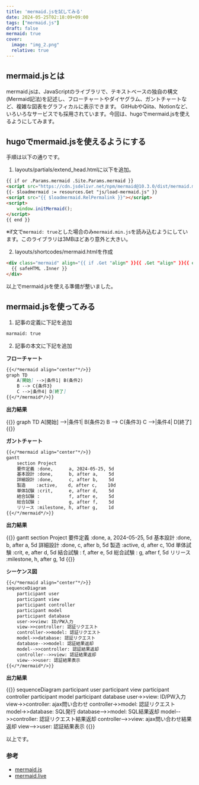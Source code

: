 ```yaml
---
title: 'mermaid.jsを試してみる'
date: 2024-05-25T02:18:09+09:00
tags: ["mermaid.js"]
draft: false
mermaid: true
cover:
  image: "img_2.png"
  relative: true
---
```


## mermaid.jsとは

mermaid.jsは、JavaScriptのライブラリで、テキストベースの独自の構文(Mermaid記法)を記述し、フローチャートやダイヤグラム、ガントチャートなど、複雑な図表をグラフィカルに表示できます。
GitHubやQiita、Notionなど、いろいろなサービスでも採用されています。今回は、hugoでmermaid.jsを使えるようにしてみます。

## hugoでmermaid.jsを使えるようにする

手順は以下の通りです。

1. layouts/partials/extend_head.htmlに以下を追加。

```html
{{ if or .Params.mermaid .Site.Params.mermaid }}
<script src="https://cdn.jsdelivr.net/npm/mermaid@10.3.0/dist/mermaid.min.js"></script>
{{- $loadmermaid := resources.Get "js/load-mermaid.js" }}
<script src="{{ $loadmermaid.RelPermalink }}"></script>
<script>
    window.initMermaid();
</script>
{{ end }}
```
※if文で`mermaid: true`とした場合のみ`mermaid.min.js`を読み込むようにしています。このライブラリは3MBほどあり意外と大きい。

2. layouts/shortcodes/mermaid.htmlを作成

```html
<div class="mermaid" align="{{ if .Get "align" }}{{ .Get "align" }}{{ else }}center{{ end }}">
  {{ safeHTML .Inner }}
</div>
```

以上でmermaid.jsを使える準備が整いました。

## mermaid.jsを使ってみる

1. 記事の定義に下記を追加

```dtd
marmaid: true
```

2. 記事の本文に下記を追加

**フローチャート**

```markdown
{{</*mermaid align="center"*/>}}
graph TD
    A[開始] -->|条件1| B(条件2)
    B --> C{条件3}
    C -->|条件4| D[終了]
{{</*/mermaid*/>}}
```

**出力結果**

{{<mermaid align="center">}}
graph TD
    A[開始] -->|条件1| B(条件2)
    B --> C{条件3}
    C -->|条件4| D[終了]
{{</mermaid>}}

**ガントチャート**

```markdown
{{</*mermaid align="center"*/>}}
gantt
    section Project
    要件定義 :done,      a, 2024-05-25, 5d
    基本設計 :done,      b, after a,    5d
    詳細設計 :done,      c, after b,    5d
    製造    :active,    d, after c,    10d
    単体試験 :crit,      e, after d,    5d
    結合試験 :           f, after e,    5d
    総合試験 :           g, after f,    5d
    リリース :milestone, h, after g,    1d
{{</*/mermaid*/>}}
```

**出力結果**

{{<mermaid align="center">}}
gantt
    section Project
    要件定義 :done,      a, 2024-05-25, 5d
    基本設計 :done,      b, after a,    5d
    詳細設計 :done,      c, after b,    5d
    製造    :active,    d, after c,    10d
    単体試験 :crit,      e, after d,    5d
    結合試験 :           f, after e,    5d
    総合試験 :           g, after f,    5d
    リリース :milestone, h, after g,    1d
{{</mermaid>}}


**シーケンス図**

```markdown
{{</*mermaid align="center"*/>}}
sequenceDiagram
    participant user
    participant view
    participant controller
    participant model
    participant database
    user->>view: ID/PW入力
    view->>controller: 認証リクエスト
    controller->>model: 認証リクエスト
    model->>database: 認証リクエスト
    database-->>model: 認証結果返却
    model-->>controller: 認証結果返却
    controller-->>view: 認証結果返却
    view-->>user: 認証結果表示
{{</*/mermaid*/>}}
``` 

**出力結果**

{{<mermaid align="center">}}
sequenceDiagram
    participant user
    participant view
    participant controller
    participant model
    participant database
    user->>view: ID/PW入力
    view->>controller: ajax問い合わせ
    controller->>model: 認証リクエスト
    model->>database: SQL発行
    database-->>model: SQL結果返却
    model-->>controller: 認証リクエスト結果返却
    controller-->>view: ajax問い合わせ結果返却
    view-->>user: 認証結果表示
{{</mermaid>}}

以上です。

### 参考
- [mermaid.js](https://mermaid.js.org/#/)
- [mermaid.live](https://mermaid.live/)
